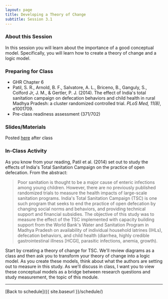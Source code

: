 ```yaml
---
layout: page
title: Developing a Theory of Change
subtitle: Session 3.1
---
```


### About this Session

In this session you will learn about the importance of a good conceptual model. Specifically, you will learn how to create a theory of change and a logic model.

### Preparing for Class

* GHR Chapter 6
* Patil, S. R., Arnold, B. F., Salvatore, A. L., Briceno, B., Ganguly, S., Colford Jr, J. M., & Gertler, P. J. (2014). The effect of India's total sanitation campaign on defecation behaviors and child health in rural Madhya Pradesh: a cluster randomized controlled trial. *PLoS Med, 11(8)*, e1001709.
* Pre-class readiness assessment (371/702)

### Slides/Materials

Posted [here](https://drive.google.com/drive/folders/0Bxn_jkXZ1lxuVklQakF4MjZGSDQ?usp=sharing) after class

### In-Class Activity

As you know from your reading, Patil et al. (2014) set out to study the effects of India's Total Sanitation Campaign on the practice of open defecation. From the abstract:

> Poor sanitation is thought to be a major cause of enteric infections among young children. However, there are no previously published randomized trials to measure the health impacts of large-scale sanitation programs. India's Total Sanitation Campaign (TSC) is one such program that seeks to end the practice of open defecation by changing social norms and behaviors, and providing technical support and financial subsidies. The objective of this study was to measure the effect of the TSC implemented with capacity building support from the World Bank's Water and Sanitation Program in Madhya Pradesh on availability of individual household latrines (IHLs), defecation behaviors, and child health (diarrhea, highly credible gastrointestinal illness [HCGI], parasitic infections, anemia, growth).

Start by creating a theory of change for TSC. We'll review diagrams as a class and then ask you to transform your theory of change into a logic model. As you create these models, think about what the authors are setting out to measure in this study. As we'll discuss in class, I want you to view these conceptual models as a bridge between research questions and study measurement, the topic of this module. 

* * *

[Back to schedule]({{ site.baseurl }}/schedule/)